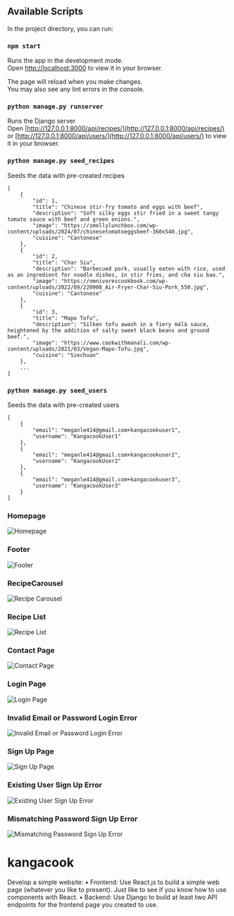 ## Available Scripts

In the project directory, you can run:

### `npm start`

Runs the app in the development mode.\
Open [http://localhost:3000](http://localhost:3000) to view it in your browser.

The page will reload when you make changes.\
You may also see any lint errors in the console.

### `python manage.py runserver`

Runs the Django server\
Open [http://127.0.0.1:8000/api/recipes/](http://127.0.0.1:8000/api/recipes/) or [http://127.0.0.1:8000/api/users/](http://127.0.0.1:8000/api/users/) to view it in your browser.

### `python manage.py seed_recipes`

Seeds the data with pre-created recipes
```
[
    {
        "id": 1,
        "title": "Chinese stir-fry tomato and eggs with beef",
        "description": "Soft silky eggs stir fried in a sweet tangy tomato sauce with beef and green onions.",
        "image": "https://smellylunchbox.com/wp-content/uploads/2024/07/chinesetomatoeggsbeef-360x540.jpg",
        "cuisine": "Cantonese"
    },
    {
        "id": 2,
        "title": "Char Siu",
        "description": "Barbecued pork, usually eaten with rice, used as an ingredient for noodle dishes, in stir fries, and cha siu bao.",
        "image": "https://omnivorescookbook.com/wp-content/uploads/2022/09/220908_Air-Fryer-Char-Siu-Pork_550.jpg",
        "cuisine": "Cantonese"
    },
    {
        "id": 3,
        "title": "Mapo Tofu",
        "description": "Silken tofu awash in a fiery málà sauce, heightened by the addition of salty sweet black beans and ground beef.",
        "image": "https://www.cookwithmanali.com/wp-content/uploads/2021/03/Vegan-Mapo-Tofu.jpg",
        "cuisine": "Szechuan"
    },
    ...
]
```

### `python manage.py seed_users`

Seeds the data with pre-created users
```
[
    {
        "email": "meganle414@gmail.com+kangacookuser1",
        "username": "KangacookUser1"
    },
    {
        "email": "meganle414@gmail.com+kangacookuser2",
        "username": "KangacookUser2"
    },
    {
        "email": "meganle414@gmail.com+kangacookuser3",
        "username": "KangacookUser3"
    }
]
```
### Homepage
![Homepage](https://github.com/meganle414/kangacook/blob/main/images/index.png?raw=true)
### Footer
![Footer](https://github.com/meganle414/kangacook/blob/main/images/index_footer.png?raw=true)
### RecipeCarousel
![Recipe Carousel](https://github.com/meganle414/kangacook/blob/main/images/recipe_carousel.png?raw=true)
### Recipe List
![Recipe List](https://github.com/meganle414/kangacook/blob/main/images/recipe_list.png?raw=true)
### Contact Page
![Contact Page](https://github.com/meganle414/kangacook/blob/main/images/contact.png?raw=true)
### Login Page
![Login Page](https://github.com/meganle414/kangacook/blob/main/images/login.png?raw=true)
### Invalid Email or Password Login Error
![Invalid Email or Password Login Error](https://github.com/meganle414/kangacook/blob/main/images/invalid_email_password_login_error.png?raw=true)
### Sign Up Page
![Sign Up Page](https://github.com/meganle414/kangacook/blob/main/images/sign_up.png?raw=true)
### Existing User Sign Up Error
![Existing User Sign Up Error](https://github.com/meganle414/kangacook/blob/main/images/existing_user_sign_up_error.png?raw=true)
### Mismatching Password Sign Up Error
![Mismatching Password Sign Up Error](https://github.com/meganle414/kangacook/blob/main/images/mismatching_password_sign_up_error.png?raw=true)

# kangacook
Develop a simple website:  • Frontend: Use React.js to build a simple web page (whatever you like to present). Just like to see if you know how to use components with React. • Backend: Use Django to build at least two API endpoints for the frontend page you created to use.